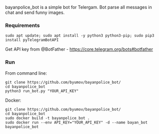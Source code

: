 bayanpolice_bot is a simple bot for Telergam.
Bot parse all messages in chat and send funny images.
### Requirements
```
sudo apt update; sudo apt install -y python3 python3-pip; sudo pip3 install pyTelegramBotAPI
```
Get API key from @BotFather - https://core.telegram.org/bots#botfather
### Run
From command line: 
```
git clone https://github.com/byumov/bayanpolice_bot/
cd bayanpolice_bot
python3 run_bot.py "YOUR_API_KEY"
```

Docker:
```
git clone https://github.com/byumov/bayanpolice_bot/
cd bayanpolice_bot
sudo docker build -t bayanpolice_bot .
sudo docker run --env API_KEY="YOUR_API_KEY" -d --name bayan_bot bayanpolice_bot
```
